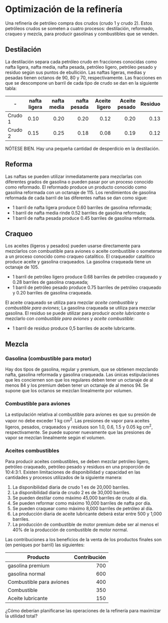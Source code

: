 # Optimización de la refinería


Una refinería de petróleo compra dos crudos (crudo 1 y crudo 2). Estos petróleos crudos se someten a cuatro procesos: destilación, reformado, craqueo y mezcla, para producir gasolinas y combustibles que se venden.

## Destilación
La destilación separa cada petróleo crudo en fracciones conocidas como nafta ligera, nafta media, nafta pesada, petróleo ligero, petróleo pesado y residuo según sus puntos de ebullición. Las naftas ligeras, medias y pesadas tienen octanos de 90, 80 y 70, respectivamente. Las fracciones en que se descompone un barril de cada tipo de crudo se dan en la siguiente tabla:

| -       | nafta ligera | nafta media | nafta pesada | Aceite ligero | Aceite pesado | Residuo |
|---------|--------------|------------:|-------------:|--------------:|--------------:|--------:|
| Crudo 1 | 0.10         |        0.20 |         0.20 |          0.12 |          0.20 |    0.13 |
| Crudo 2 | 0.15         |        0.25 |         0.18 |          0.08 |          0.19 |    0.12 |


NÓTESE BIEN. Hay una pequeña cantidad de desperdicio en la destilación.


## Reforma
Las naftas se pueden utilizar inmediatamente para mezclarlas con diferentes grados de gasolina o pueden pasar por un proceso conocido como reformado. El reformado produce un producto conocido como gasolina reformada con un octanaje de 115. Los rendimientos de gasolina reformada de cada barril de las diferentes naftas se dan como sigue:

- 1 barril de nafta ligera produce 0.60 barriles de gasolina reformada;
- 1 barril de nafta media rinde 0.52 barriles de gasolina reformada;
- 1 barril de nafta pesada produce 0.45 barriles de gasolina reformada.

## Craqueo

Los aceites (ligeros y pesados) pueden usarse directamente para mezclarlos con combustible para aviones o aceite combustible o someterse a un proceso conocido como craqueo catalítico. El craqueador catalítico produce aceite y gasolina craqueados. La gasolina craqueada tiene un octanaje de 105.

- 1 barril de petróleo ligero produce 0.68 barriles de petróleo craqueado y 0.28 barriles de gasolina craqueada;
- 1 barril de petróleo pesado produce 0.75 barriles de petróleo craqueado y 0.20 barriles de gasolina craqueada.

El aceite craqueado se utiliza para mezclar _aceite combustible_ y _combustible para aviones_; La gasolina craqueada se utiliza para mezclar gasolina. El residuo se puede utilizar para producir _aceite lubricante_ o mezclarlo con _combustible para aviones_ y _aceite combustible_:

- 1 barril de residuo produce 0,5 barriles de aceite lubricante.

## Mezcla

### Gasolina (combustible para motor)

Hay dos tipos de gasolina, regular y premium, que se obtienen mezclando nafta, gasolina reformada y gasolina craqueada. Las únicas estipulaciones que les conciernen son que los regulares deben tener un octanaje de al menos 84 y los premium deben tener un octanaje de al menos 94. Se supone que los octanos se mezclan linealmente por volumen.

### Combustible para aviones

La estipulación relativa al combustible para aviones es que su presión de vapor no debe exceder 1 kg cm<sup>2</sup>. Las presiones de vapor para aceites ligeros, pesados, craqueados y residuos son 1.0, 0.6, 1.5 y 0.05 kg cm<sup>2</sup>, respectivamente. Se puede suponer nuevamente que las presiones de vapor se mezclan linealmente según el volumen.

### Aceites combustibles

Para producir aceites combustibles, se deben mezclar petróleo ligero, petróleo craqueado, petróleo pesado y residuos en una proporción de 10:4:3:1. Existen limitaciones de disponibilidad y capacidad en las cantidades y procesos utilizados de la siguiente manera:

1. La disponibilidad diaria de crudo 1 es de 20,000 barriles.
2. La disponibilidad diaria de crudo 2 es de 30,000 barriles.
3. Se pueden destilar como máximo 45,000 barriles de crudo al día.
4. Se pueden reformar como máximo 10,000 barriles de nafta por día.
5. Se pueden craquear como máximo 8,000 barriles de petróleo al día.
6. La producción diaria de aceite lubricante deberá estar entre 500 y 1,000 barriles.
7. La producción de combustible de motor premium debe ser al menos el 40% de la producción de combustible de motor normal.

Las contribuciones a los beneficios de la venta de los productos finales son (en peniques por barril) las siguientes:


| Producto                 | Contribución |
|--------------------------|--------------:|
| gasolina premium         | 700          |
| gasolina normal          | 600          |
| Combustible para aviones | 400          |
| Combustible              | 350          |
| Aceite lubricante        | 150          |

¿Cómo deberían planificarse las operaciones de la refinería para maximizar la utilidad total?